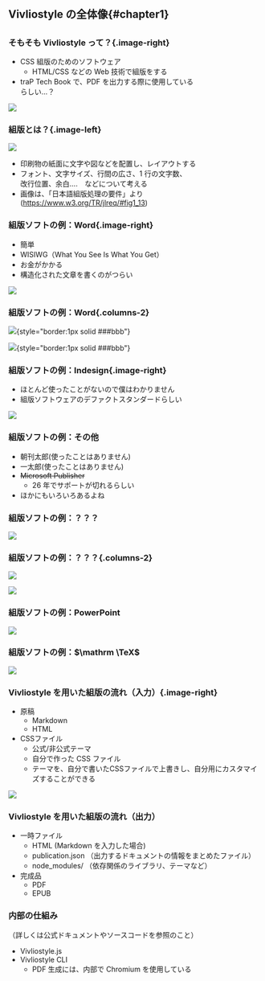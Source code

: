 ## Vivliostyle の全体像{#chapter1}


##

### そもそも Vivliostyle って？{.image-right}

- CSS 組版のためのソフトウェア
  - HTML/CSS などの Web 技術で組版をする
- traP Tech Book で、PDF を出力する際に使用している<br>らしい...？

![](../assets/Logo_Mark.png)

### 組版とは？{.image-left}

![](https://www.w3.org/TR/jlreq/images_ja/img1_13.png)


- 印刷物の紙面に文字や図などを配置し、レイアウトする
- フォント、文字サイズ、行間の広さ、1 行の文字数、<br>改行位置、余白....　などについて考える
- 画像は、「日本語組版処理の要件」より (https://www.w3.org/TR/jlreq/#fig1_13)
<!-- - 例えば、見出し：プロポーショナルフォント
  - 本文：等幅フォント -->


### 組版ソフトの例：Word{.image-right}

- 簡単
- WISIWG（What You See Is What You Get）
- お金がかかる
- 構造化された文章を書くのがつらい

![](../assets/word.png)

### 組版ソフトの例：Word{.columns-2}

![](../assets/word_tokikake.png){style="border:1px solid ###bbb"}

<!-- <div class="vertical-container"> -->

<!-- <img src="../assets/word_tokikake.png" width="600px" style="margin: 0 auto; border: 1px solid ###aaa; overflow: hidden;"> -->

<!-- </div> -->

<!-- ### 組版ソフトの例：Word -->

![](../assets/word_tokikake_content.png){style="border:1px solid ###bbb"}

<!-- <div class="vertical-container"> -->

<!-- <img src="../assets/word_tokikake_content.png" width="900px" style="margin: 0 auto; border: 1px solid ###aaa;"> -->

<!-- </div> -->

### 組版ソフトの例：Indesign{.image-right}

- ほとんど使ったことがないので僕はわかりません
- 組版ソフトウェアのデファクトスタンダードらしい

![](../assets/Adobe_InDesign.png)

### 組版ソフトの例：その他

- 朝刊太郎(使ったことはありません)
- 一太郎(使ったことはありません)
- ~~Microsoft Publisher~~
  - 26 年でサポートが切れるらしい
- ほかにもいろいろあるよね

### 組版ソフトの例：？？？

<!-- <img src="../assets/powerpoint_poster.jpg" width="350px" style="margin: 0 auto;"> -->

![](../assets/powerpoint_poster.jpg)

<!-- <img src="../assets/powerpoint_poster.jpg"> -->

### 組版ソフトの例：？？？{.columns-2}

![](../assets/powerpoint_poster_up.jpg)

<!-- <img src="../assets/powerpoint_poster_up.jpg" width="700px" style="margin: 0 auto;"> -->

<!-- ### 組版ソフトの例：？？？ -->

![](../assets/powerpoint_poster_down.jpg)

<!-- <img src="../assets/powerpoint_poster_down.jpg" width="700px" style="margin: 0 auto;"> -->

### 組版ソフトの例：PowerPoint

![](../assets/powerpoint_window.jpg)

<!-- <img src="../assets/powerpoint_window.jpg" width="700px" style="margin: 0 auto;"> -->

### 組版ソフトの例：$\mathrm \TeX$

![](../assets/tex_sample.png)

<!-- <img src="../assets/tex_sample.png" width="900px" style="margin: 0 auto; border: 1px solid ###aaa;"> -->

### Vivliostyle を用いた組版の流れ（入力）{.image-right}

- 原稿
  - Markdown
  - HTML
- CSSファイル
  - 公式/非公式テーマ
  - 自分で作った CSS ファイル
  - テーマを、自分で書いたCSSファイルで上書きし、自分用にカスタマイズすることができる

![](../assets/vivliostyle_cli.png)

### Vivliostyle を用いた組版の流れ（出力）

- 一時ファイル
  - HTML (Markdown を入力した場合)
  - publication.json （出力するドキュメントの情報をまとめたファイル）
  - node_modules/ （依存関係のライブラリ、テーマなど）
- 完成品
  - PDF
  - EPUB

### 内部の仕組み

（詳しくは公式ドキュメントやソースコードを参照のこと）

- Vivliostyle.js
- Vivliostyle CLI
  <!-- - を定義したCSSファイルを元に、印刷可能なPDFファイルを生成する。 -->
  - PDF 生成には、内部で Chromium を使用している